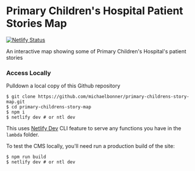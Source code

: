 # Primary Children's Hospital Patient Stories Map

[![Netlify Status](https://api.netlify.com/api/v1/badges/0992035a-0582-41d4-a1b3-4a6ea39df545/deploy-status)](https://app.netlify.com/sites/primary-childrens-stories/deploys)

An interactive map showing some of Primary Children's Hospital's patient stories

### Access Locally

Pulldown a local copy of this Github repository

```
$ git clone https://github.com/michaelbonner/primary-childrens-story-map.git
$ cd primary-childrens-story-map
$ npm i
$ netlify dev # or ntl dev
```

This uses [Netlify Dev](https://www.netlify.com/products/dev/?utm_source=blog&utm_medium=netlifycms&utm_campaign=devex) CLI feature to serve any functions you have in the `lambda` folder.

To test the CMS locally, you'll need run a production build of the site:

```
$ npm run build
$ netlify dev # or ntl dev
```
